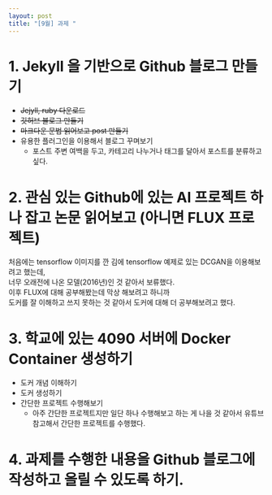 ```yaml
---
layout: post
title: "[9월] 과제 "
---
```


# 1. Jekyll 을 기반으로 Github 블로그 만들기   
- ~~Jejyll, ruby 다운로드~~   
- ~~깃허브 블로그 만들기~~    
- ~~마크다운 문법 읽어보고 post 만들기~~   
- 유용한 플러그인을 이용해서 블로그 꾸며보기
  - 포스트 주변 여백을 두고, 카테고리 나누거나 태그를 달아서 포스트를 분류하고 싶다. 


# 2. 관심 있는 Github에 있는 AI 프로젝트 하나 잡고 논문 읽어보고 (아니면 FLUX 프로젝트)   
처음에는 tensorflow 이미지를 깐 김에 tensorflow 예제로 있는 DCGAN을 이용해보려고 했는데,   
너무 오래전에 나온 모델(2016년)인 것 같아서 보류했다.   
이후 FLUX에 대해 공부해봤는데 막상 해보려고 하니까   
도커를 잘 이해하고 쓰지 못하는 것 같아서 도커에 대해 더 공부해보려고 했다. 

# 3. 학교에 있는 4090 서버에 Docker Container 생성하기   
- 도커 개념 이해하기
- 도커 생성하기
- 간단한 프로젝트 수행해보기
  - 아주 간단한 프로젝트지만 일단 하나 수행해보고 하는 게 나을 것 같아서 유튜브 참고해서 간단한 프로젝트를 수행했다. 

# 4. 과제를 수행한 내용을 Github 블로그에 작성하고 올릴 수 있도록 하기.

